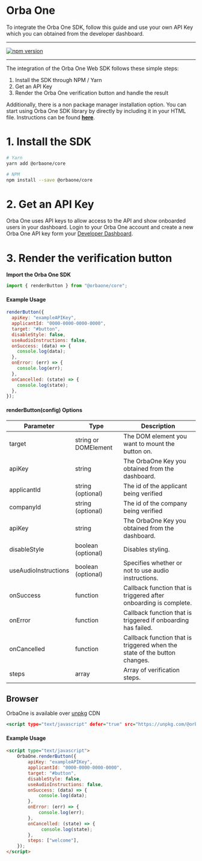 # Orba One

To integrate the Orba One SDK, follow this guide and use your
own API Key which you can obtained from the developer dashboard.

---

[![npm version](https://badge.fury.io/js/%40orbaone%2Fcore.svg)](https://badge.fury.io/js/%40orbaone%2Fcore)

---

The integration of the Orba One Web SDK follows these simple steps:

1. Install the SDK through NPM / Yarn
2. Get an API Key
3. Render the Orba One verification button and handle the result

Additionally, there is a non package manager installation option. You can start using Orba One SDK library by directly by including it in your HTML file. Instructions can be found **[here](#Browser)**.

# 1. Install the SDK

```bash
# Yarn
yarn add @orbaone/core

# NPM
npm install --save @orbaone/core
```

# 2. Get an API Key

Orba One uses API keys to allow access to the API and show onboarded users in your dashboard. Login to your Orba One account and create a new Orba One API key form your [Developer Dashboard](https://dashboard.orbaone.com).

# 3. Render the verification button

**Import the Orba One SDK**

```javascript
import { renderButton } from "@orbaone/core";
```

#### Example Usage

```javascript
renderButton({
  apiKey: "exampleAPIKey",
  applicantId: "0000-0000-0000-0000",
  target: "#button",
  disableStyle: false,
  useAudioInstructions: false,
  onSuccess: (data) => {
    console.log(data);
  },
  onError: (err) => {
    console.log(err);
  },
  onCancelled: (state) => {
    console.log(state);
  },
});

```

#### renderButton(config) Options

| Parameter            | Type                 | Description                                                               |
| -------------------- | -------------------- | --------------------------------------------------------------------------|
| target               | string or DOMElement | The DOM element you want to mount the button on.                          |
| apiKey               | string               | The OrbaOne Key you obtained from the dashboard.                          |
| applicantId          | string (optional)    | The id of the applicant being verified                                    |
| companyId            | string (optional)    | The id of the company being verified                                      |
| apiKey               | string               | The OrbaOne Key you obtained from the dashboard.                          |
| disableStyle         | boolean (optional)   | Disables styling.                                                         |
| useAudioInstructions | boolean (optional)   | Specifies whether or not to use audio instructions.                       |
| onSuccess            | function             | Callback function that is triggered after onboarding is complete.         |
| onError              | function             | Callback function that is triggered if onboarding has failed.             |
| onCancelled          | function             | Callback function that is triggered when the state of the button changes. |
| steps                | array                | Array of verification steps.                                              |

## Browser

OrbaOne is available over [unpkg](https://unpkg.com/) CDN

```htm
<script type="text/javascript" defer="true" src="https://unpkg.com/@orbaone/core@1.0.15/lib/index.umd.js" />
```

#### Example Usage

```html
<script type="text/javascript">
    OrbaOne.renderButton({
        apiKey: "exampleAPIKey",
        applicantId: "0000-0000-0000-0000",
        target: "#button",
        disableStyle: false,
        useAudioInstructions: false,
        onSuccess: (data) => {
            console.log(data);
        },
        onError: (err) => {
            console.log(err);
        },
        onCancelled: (state) => {
             console.log(state);
        },
        steps: ["welcome"],
    });
</script>
```

